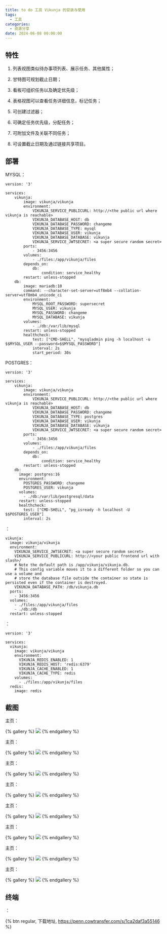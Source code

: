 ```yaml
---
title: to do 工具 Vikunja 的安装与使用 
tags:
  - 工具
categories:
  - 资源分享
date: 2024-06-08 00:00:00
---
```


> 

<!-- more -->

## 特性

1. 列表视图类似待办事项列表、展示任务、其他属性；

2. 甘特图可规划截止日期；

3. 看板可组织任务以及确定优先级；

4. 表格视图可以查看任务详细信息，标记任务；

5. 可创建过滤器；

6. 可确定任务优先级，分配任务；

7. 可附加文件及关联不同任务；

8. 可设置截止日期及通过链接共享项目。

## 部署

MYSQL：

```
version: '3'

services:
    vikunja:
        image: vikunja/vikunja
        environment:
            VIKUNJA_SERVICE_PUBLICURL: http://<the public url where vikunja is reachable>
            VIKUNJA_DATABASE_HOST: db
            VIKUNJA_DATABASE_PASSWORD: changeme
            VIKUNJA_DATABASE_TYPE: mysql
            VIKUNJA_DATABASE_USER: vikunja
            VIKUNJA_DATABASE_DATABASE: vikunja
            VIKUNJA_SERVICE_JWTSECRET: <a super secure random secret>
        ports:
            - 3456:3456
        volumes:
            - ./files:/app/vikunja/files
        depends_on:
            db:
                condition: service_healthy
        restart: unless-stopped
    db:
        image: mariadb:10
        command: --character-set-server=utf8mb4 --collation-server=utf8mb4_unicode_ci
        environment:
            MYSQL_ROOT_PASSWORD: supersecret
            MYSQL_USER: vikunja
            MYSQL_PASSWORD: changeme
            MYSQL_DATABASE: vikunja
        volumes:
            - ./db:/var/lib/mysql
        restart: unless-stopped
        healthcheck:
            test: ["CMD-SHELL", "mysqladmin ping -h localhost -u $$MYSQL_USER --password=$$MYSQL_PASSWORD"]
            interval: 2s
			start_period: 30s
```

POSTGRES：

```
version: '3'

services:
    vikunja:
        image: vikunja/vikunja
        environment:
            VIKUNJA_SERVICE_PUBLICURL: http://<the public url where vikunja is reachable>
            VIKUNJA_DATABASE_HOST: db
            VIKUNJA_DATABASE_PASSWORD: changeme
            VIKUNJA_DATABASE_TYPE: postgres
            VIKUNJA_DATABASE_USER: vikunja
            VIKUNJA_DATABASE_DATABASE: vikunja
            VIKUNJA_SERVICE_JWTSECRET: <a super secure random secret>
        ports:
            - 3456:3456
        volumes:
            - ./files:/app/vikunja/files
        depends_on:
            db:
                condition: service_healthy
        restart: unless-stopped
    db:
      image: postgres:16
      environment:
        POSTGRES_PASSWORD: changeme
        POSTGRES_USER: vikunja
      volumes:
        - ./db:/var/lib/postgresql/data
      restart: unless-stopped
      healthcheck:
        test: ["CMD-SHELL", "pg_isready -h localhost -U $$POSTGRES_USER"]
        interval: 2s
```

：

```
vikunja:
  image: vikunja/vikunja
  environment:
    VIKUNJA_SERVICE_JWTSECRET: <a super secure random secret>
    VIKUNJA_SERVICE_PUBLICURL: http://<your public frontend url with slash>/
    # Note the default path is /app/vikunja/vikunja.db.
    # This config variable moves it to a different folder so you can use a volume and 
    # store the database file outside the container so state is persisted even if the container is destroyed.
    VIKUNJA_DATABASE_PATH: /db/vikunja.db
  ports:
    - 3456:3456
  volumes:
    - ./files:/app/vikunja/files
    - ./db:/db
  restart: unless-stopped
```

：

```
version: '3'

services:
  vikunja:
    image: vikunja/vikunja
    environment:
      VIKUNJA_REDIS_ENABLED: 1
      VIKUNJA_REDIS_HOST: 'redis:6379'
      VIKUNJA_CACHE_ENABLED: 1
      VIKUNJA_CACHE_TYPE: redis
    volumes:
      - ./files:/app/vikunja/files
  redis:
    image: redis
```

## 截图

主页：

{% gallery %}
![](https://cdn.dusays.com/2024/06/715-1.jpg)
{% endgallery %}

主页：

{% gallery %}
![](https://cdn.dusays.com/2024/06/715-2.jpg)
{% endgallery %}

主页：

{% gallery %}
![](https://cdn.dusays.com/2024/06/715-3.jpg)
{% endgallery %}

主页：

{% gallery %}
![](https://cdn.dusays.com/2024/06/715-4.jpg)
{% endgallery %}

主页：

{% gallery %}
![](https://cdn.dusays.com/2024/06/715-5.jpg)
{% endgallery %}

主页：

{% gallery %}
![](https://cdn.dusays.com/2024/06/715-6.jpg)
{% endgallery %}

主页：

{% gallery %}
![](https://cdn.dusays.com/2024/06/715-7.jpg)
{% endgallery %}

主页：

{% gallery %}
![](https://cdn.dusays.com/2024/06/715-8.jpg)
{% endgallery %}

## 终端

：

{% btn regular, 下载地址, https://penn.cowtransfer.com/s/1ca2daf3a55146 %}